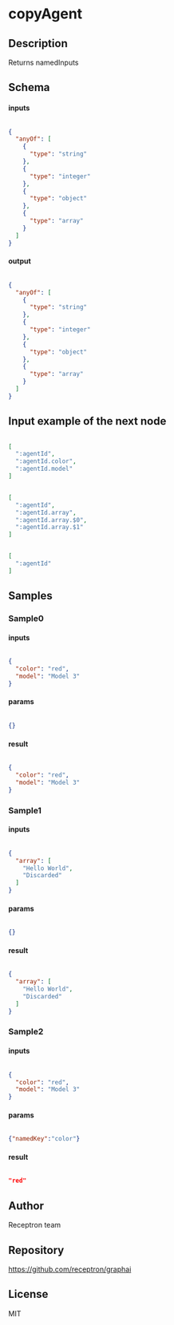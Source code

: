 # copyAgent



## Description

Returns namedInputs

## Schema

#### inputs

```json

{
  "anyOf": [
    {
      "type": "string"
    },
    {
      "type": "integer"
    },
    {
      "type": "object"
    },
    {
      "type": "array"
    }
  ]
}

````

#### output

```json

{
  "anyOf": [
    {
      "type": "string"
    },
    {
      "type": "integer"
    },
    {
      "type": "object"
    },
    {
      "type": "array"
    }
  ]
}

````

## Input example of the next node

```json

[
  ":agentId",
  ":agentId.color",
  ":agentId.model"
]

````
```json

[
  ":agentId",
  ":agentId.array",
  ":agentId.array.$0",
  ":agentId.array.$1"
]

````
```json

[
  ":agentId"
]

````

## Samples

### Sample0

#### inputs

```json

{
  "color": "red",
  "model": "Model 3"
}

````

#### params

```json

{}

````

#### result

```json

{
  "color": "red",
  "model": "Model 3"
}

````
### Sample1

#### inputs

```json

{
  "array": [
    "Hello World",
    "Discarded"
  ]
}

````

#### params

```json

{}

````

#### result

```json

{
  "array": [
    "Hello World",
    "Discarded"
  ]
}

````
### Sample2

#### inputs

```json

{
  "color": "red",
  "model": "Model 3"
}

````

#### params

```json

{"namedKey":"color"}

````

#### result

```json

"red"

````

## Author

Receptron team

## Repository

https://github.com/receptron/graphai

## License

MIT

